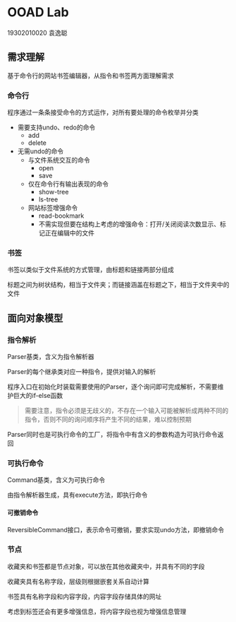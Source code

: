# OOAD Lab

19302010020 袁逸聪

## 需求理解

基于命令行的网站书签编辑器，从指令和书签两方面理解需求

### 命令行

程序通过一条条接受命令的方式运作，对所有要处理的命令枚举并分类

- 需要支持undo、redo的命令
  - add
  - delete
- 无需undo的命令
  - 与文件系统交互的命令
    - open
    - save
  - 仅在命令行有输出表现的命令
    - show-tree
    - ls-tree
  - 网站标签增强命令
    - read-bookmark
    - 不需实现但要在结构上考虑的增强命令：打开/关闭阅读次数显示、标记正在编辑中的文件

### 书签

书签以类似于文件系统的方式管理，由标题和链接两部分组成

标题之间为树状结构，相当于文件夹；而链接涵盖在标题之下，相当于文件夹中的文件

## 面向对象模型

### 指令解析

Parser基类，含义为指令解析器

Parser的每个继承类对应一种指令，提供对输入的解析

程序入口在初始化时装载需要使用的Parser，逐个询问即可完成解析，不需要维护巨大的if-else函数

> 需要注意，指令必须是无歧义的，不存在一个输入可能被解析成两种不同的指令，否则不同的询问顺序将产生不同的结果，难以控制预期

Parser同时也是可执行命令的工厂，将指令中有含义的参数构造为可执行命令返回

### 可执行命令

Command基类，含义为可执行命令

由指令解析器生成，具有execute方法，即执行命令

#### 可撤销命令

ReversibleCommand接口，表示命令可撤销，要求实现undo方法，即撤销命令

### 节点

收藏夹和书签都是节点对象，可以放在其他收藏夹中，并具有不同的字段

收藏夹具有名称字段，层级则根据嵌套关系自动计算

书签具有名称字段和内容字段，内容字段存储具体的网址

考虑到标签还会有更多增强信息，将内容字段也视为增强信息管理

